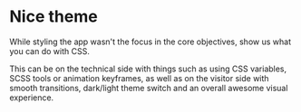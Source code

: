 # Nice theme

While styling the app wasn't the focus in the core objectives, show us what you can do with CSS.

This can be on the technical side with things such as using CSS variables, SCSS tools or animation keyframes, as well as
on the visitor side with smooth transitions, dark/light theme switch and an overall awesome visual experience.
